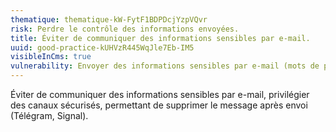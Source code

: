 ```yaml
---
thematique: thematique-kW-FytF1BDPDcjYzpVQvr
risk: Perdre le contrôle des informations envoyées.
title: Éviter de communiquer des informations sensibles par e-mail.
uuid: good-practice-kUHVzR445WqJle7Eb-IM5
visibleInCms: true
vulnerability: Envoyer des informations sensibles par e-mail (mots de passe etc.).
---
```


Éviter de communiquer des informations sensibles par e-mail,
privilégier des canaux sécurisés, permettant de supprimer le message après
envoi (Télégram, Signal).